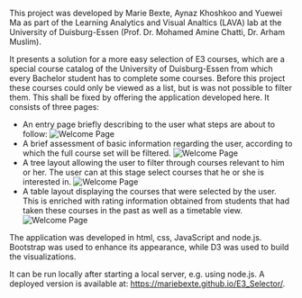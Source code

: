This project was developed by Marie Bexte, Aynaz Khoshkoo and Yuewei Ma as part of the Learning Analytics and Visual Analtics (LAVA) lab at the University of Duisburg-Essen (Prof. Dr. Mohamed Amine Chatti, Dr. Arham Muslim).

It presents a solution for a more easy selection of E3 courses, which are a special course catalog of the University of Duisburg-Essen from which every Bachelor student has to complete some courses. Before this project these courses could only be viewed as a list, but is was not possible to filter them. This shall be fixed by offering the application developed here. It consists of three pages:

* An entry page briefly describing to the user what steps are about to follow:
![Welcome Page](/images/Page0.png)
* A brief assessment of basic information regarding the user, according to which the full course set will be filtered.
![Welcome Page](/images/Page1.png)
* A tree layout allowing the user to filter through courses relevant to him or her. The user can at this stage select courses that he or she is interested in.
![Welcome Page](/images/Page2.png)
* A table layout displaying the courses that were selected by the user. This is enriched with rating information obtained from students that had taken these courses in the past as well as a timetable view.
![Welcome Page](/images/Page3.png)

The application was developed in html, css, JavaScript and node.js.
Bootstrap was used to enhance its appearance, while D3 was used to build the visualizations.

It can be run locally after starting a local server, e.g. using node.js.
A deployed version is available at: https://mariebexte.github.io/E3_Selector/.
